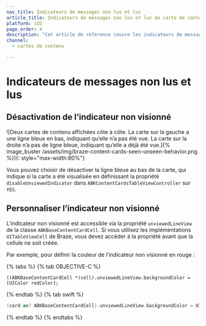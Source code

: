 ```yaml
---
nav_title: Indicateurs de messages non lus et lus
article_title: Indicateurs de messages non lus et lus de carte de contenu pour iOS
platform: iOS
page_order: 4
description: "Cet article de référence couvre les indicateurs de messages non lus et lus pour iOS et la manière de les implémenter dans vos cartes de contenu."
channel:
  - cartes de contenu

---
```


# Indicateurs de messages non lus et lus

## Désactivation de l’indicateur non visionné

![Deux cartes de contenu affichées côte à côte. La carte sur la gauche a une ligne bleue en bas, indiquant qu’elle n’a pas été vue. La carte sur la droite n’a pas de ligne bleue, indiquant qu’elle a déjà été vue.]{% image_buster /assets/img/braze-content-cards-seen-unseen-behavior.png %}){: style="max-width:80%"}

Vous pouvez choisir de désactiver la ligne bleue au bas de la carte, qui indique si la carte a été visualisée en définissant la propriété `disableUnviewedIndicator` dans `ABKContentCardsTableViewController` sur `YES`.

## Personnaliser l’indicateur non visionné

L’indicateur non visionné est accessible via la propriété `unviewedLineView` de la classe `ABKBaseContentCardCell`. Si vous utilisez les implémentations `UITableViewCell` de Braze, vous devez accéder à la propriété avant que la cellule ne soit créée.

Par exemple, pour définir la couleur de l’indicateur non visionné en rouge :

{% tabs %}
{% tab OBJECTIVE-C %}

```objc
((ABKBaseContentCardCell *)cell).unviewedLineView.backgroundColor = [UIColor redColor];
```

{% endtab %}
{% tab swift %}

```swift
(card as? ABKBaseContentCardCell).unviewedLineView.backgroundColor = UIColor.red
```

{% endtab %}
{% endtabs %}
